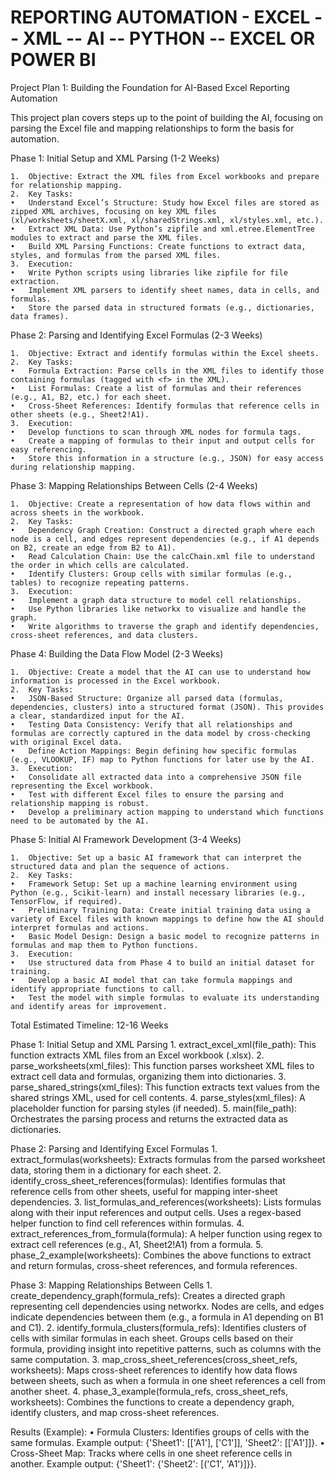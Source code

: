 # REPORTING AUTOMATION - EXCEL -- XML -- AI -- PYTHON -- EXCEL OR POWER BI


Project Plan 1: Building the Foundation for AI-Based Excel Reporting Automation

This project plan covers steps up to the point of building the AI, focusing on parsing the Excel file and mapping relationships to form the basis for automation.

Phase 1: Initial Setup and XML Parsing (1-2 Weeks)

	1.	Objective: Extract the XML files from Excel workbooks and prepare for relationship mapping.
	2.	Key Tasks:
	•	Understand Excel’s Structure: Study how Excel files are stored as zipped XML archives, focusing on key XML files (xl/worksheets/sheetX.xml, xl/sharedStrings.xml, xl/styles.xml, etc.).
	•	Extract XML Data: Use Python’s zipfile and xml.etree.ElementTree modules to extract and parse the XML files.
	•	Build XML Parsing Functions: Create functions to extract data, styles, and formulas from the parsed XML files.
	3.	Execution:
	•	Write Python scripts using libraries like zipfile for file extraction.
	•	Implement XML parsers to identify sheet names, data in cells, and formulas.
	•	Store the parsed data in structured formats (e.g., dictionaries, data frames).

Phase 2: Parsing and Identifying Excel Formulas (2-3 Weeks)

	1.	Objective: Extract and identify formulas within the Excel sheets.
	2.	Key Tasks:
	•	Formula Extraction: Parse cells in the XML files to identify those containing formulas (tagged with <f> in the XML).
	•	List Formulas: Create a list of formulas and their references (e.g., A1, B2, etc.) for each sheet.
	•	Cross-Sheet References: Identify formulas that reference cells in other sheets (e.g., Sheet2!A1).
	3.	Execution:
	•	Develop functions to scan through XML nodes for formula tags.
	•	Create a mapping of formulas to their input and output cells for easy referencing.
	•	Store this information in a structure (e.g., JSON) for easy access during relationship mapping.

Phase 3: Mapping Relationships Between Cells (2-4 Weeks)

	1.	Objective: Create a representation of how data flows within and across sheets in the workbook.
	2.	Key Tasks:
	•	Dependency Graph Creation: Construct a directed graph where each node is a cell, and edges represent dependencies (e.g., if A1 depends on B2, create an edge from B2 to A1).
	•	Read Calculation Chain: Use the calcChain.xml file to understand the order in which cells are calculated.
	•	Identify Clusters: Group cells with similar formulas (e.g., tables) to recognize repeating patterns.
	3.	Execution:
	•	Implement a graph data structure to model cell relationships.
	•	Use Python libraries like networkx to visualize and handle the graph.
	•	Write algorithms to traverse the graph and identify dependencies, cross-sheet references, and data clusters.

Phase 4: Building the Data Flow Model (2-3 Weeks)

	1.	Objective: Create a model that the AI can use to understand how information is processed in the Excel workbook.
	2.	Key Tasks:
	•	JSON-Based Structure: Organize all parsed data (formulas, dependencies, clusters) into a structured format (JSON). This provides a clear, standardized input for the AI.
	•	Testing Data Consistency: Verify that all relationships and formulas are correctly captured in the data model by cross-checking with original Excel data.
	•	Define Action Mappings: Begin defining how specific formulas (e.g., VLOOKUP, IF) map to Python functions for later use by the AI.
	3.	Execution:
	•	Consolidate all extracted data into a comprehensive JSON file representing the Excel workbook.
	•	Test with different Excel files to ensure the parsing and relationship mapping is robust.
	•	Develop a preliminary action mapping to understand which functions need to be automated by the AI.

Phase 5: Initial AI Framework Development (3-4 Weeks)

	1.	Objective: Set up a basic AI framework that can interpret the structured data and plan the sequence of actions.
	2.	Key Tasks:
	•	Framework Setup: Set up a machine learning environment using Python (e.g., Scikit-learn) and install necessary libraries (e.g., TensorFlow, if required).
	•	Preliminary Training Data: Create initial training data using a variety of Excel files with known mappings to define how the AI should interpret formulas and actions.
	•	Basic Model Design: Design a basic model to recognize patterns in formulas and map them to Python functions.
	3.	Execution:
	•	Use structured data from Phase 4 to build an initial dataset for training.
	•	Develop a basic AI model that can take formula mappings and identify appropriate functions to call.
	•	Test the model with simple formulas to evaluate its understanding and identify areas for improvement.

Total Estimated Timeline: 12-16 Weeks










Phase 1: Initial Setup and XML Parsing
    1.	extract_excel_xml(file_path): This function extracts XML files from an Excel workbook (.xlsx).
	2.	parse_worksheets(xml_files): This function parses worksheet XML files to extract cell data and formulas, organizing them into dictionaries.
	3.	parse_shared_strings(xml_files): This function extracts text values from the shared strings XML, used for cell contents.
	4.	parse_styles(xml_files): A placeholder function for parsing styles (if needed).
	5.	main(file_path): Orchestrates the parsing process and returns the extracted data as dictionaries.


Phase 2: Parsing and Identifying Excel Formulas
	1.	extract_formulas(worksheets): Extracts formulas from the parsed worksheet data, storing them in a dictionary for each sheet.
	2.	identify_cross_sheet_references(formulas): Identifies formulas that reference cells from other sheets, useful for mapping inter-sheet dependencies.
	3.	list_formulas_and_references(worksheets): Lists formulas along with their input references and output cells. Uses a regex-based helper function to find cell references within formulas.
	4.	extract_references_from_formula(formula): A helper function using regex to extract cell references (e.g., A1, Sheet2!A1) from a formula.
	5.	phase_2_example(worksheets): Combines the above functions to extract and return formulas, cross-sheet references, and formula references.


Phase 3: Mapping Relationships Between Cells
    1.	create_dependency_graph(formula_refs): Creates a directed graph representing cell dependencies using networkx. Nodes are cells, and edges indicate dependencies between them (e.g., a formula in A1 depending on B1 and C1).
	2.	identify_formula_clusters(formula_refs): Identifies clusters of cells with similar formulas in each sheet. Groups cells based on their formula, providing insight into repetitive patterns, such as columns with the same computation.
	3.	map_cross_sheet_references(cross_sheet_refs, worksheets): Maps cross-sheet references to identify how data flows between sheets, such as when a formula in one sheet references a cell from another sheet.
	4.	phase_3_example(formula_refs, cross_sheet_refs, worksheets): Combines the functions to create a dependency graph, identify clusters, and map cross-sheet references.

Results (Example):
	•	Formula Clusters: Identifies groups of cells with the same formulas. Example output: {'Sheet1': [['A1'], ['C1']], 'Sheet2': [['A1']]}.
	•	Cross-Sheet Map: Tracks where cells in one sheet reference cells in another. Example output: {'Sheet1': {'Sheet2': [('C1', 'A1')]}}.


